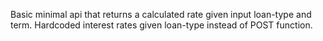 Basic minimal api that returns a calculated rate given input loan-type and term. Hardcoded interest rates given loan-type instead of POST function.